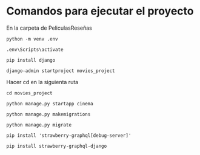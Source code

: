 # Comandos para ejecutar el proyecto

En la carpeta de PeliculasReseñas

```
python -m venv .env

.env\Scripts\activate

pip install django

django-admin startproject movies_project
```

Hacer cd en la siguienta ruta

```
cd movies_project

python manage.py startapp cinema

python manage.py makemigrations

python manage.py migrate

pip install 'strawberry-graphql[debug-server]'

pip install strawberry-graphql-django
```
